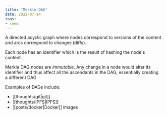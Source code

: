 ```yaml
---
title: "Merkle-DAG"
date: 2022-07-14
tags:
- seed
---
```


A directed acyclic graph where nodes correspond to versions of the content and arcs correspond to changes (diffs).

Each node has an identifier which is the result of hashing the node's content.

Merkle DAG nodes are _immutable_. Any change in a node would alter its identifier and thus affect all the ascendants in the DAG, essentially creating a different DAG

Examples of DAGs include:
- [[thoughts/git|git]]
- [[thoughts/IPFS|IPFS]]
- [[posts/docker|Docker]] images